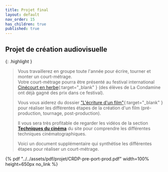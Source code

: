 ```yaml
---
title: Projet final
layout: default
nav_order: 15
has_children: true
published: true
---
```

## Projet de création audiovisuelle

{: .highlight }
>Vous travaillerez en groupe toute l'année pour écrire, tourner et monter un court-métrage.  
Votre court-métrage pourra être présenté au festival international [Cinécourt en herbe](https://www.cinecourtsenherbe.com/){:target="_blank" } (des élèves de La Condamine ont déjà gagné des prix dans ce festival).
>
>Vous vous aiderez du dossier ["L'écriture d'un film"](https://drive.google.com/file/d/13TnmShby5pcKB0J48UJxZbweAFKE-BUz/view?usp=drive_link){:target="_blank" } pour réaliser les différentes étapes de la création d'un film (pré-production, tournage, post-production).
>
> Il vous sera très profitable de regarder les vidéos de la section [**Techniques du cinéma**](../../docs/ressources/liens.html#1-techniques-du-cinéma) du site pour comprendre les différentes techniques cinématographiques.
>
>Voici un document supplémentaire qui synthétise les différentes étapes pour réaliser un court-métrage.

{% pdf "../../assets/pdf/projet/CRDP-pre-port-prod.pdf" width=100% height=650px no_link %}